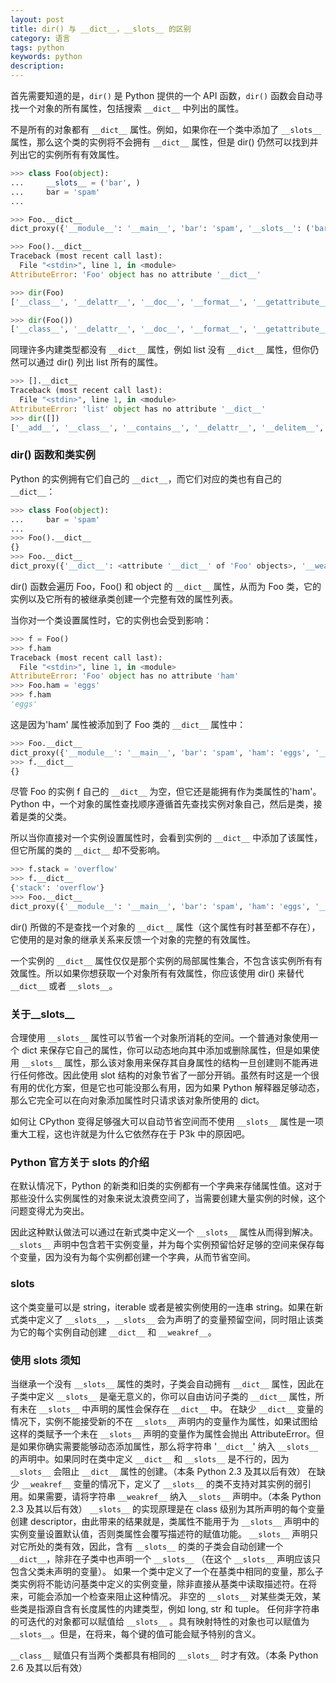 ```yaml
---
layout: post
title: dir() 与 __dict__，__slots__ 的区别
category: 语言
tags: python
keywords: python
description:
---
```


首先需要知道的是，`dir()` 是 Python 提供的一个 API 函数，`dir()` 函数会自动寻找一个对象的所有属性，包括搜索 `__dict__` 中列出的属性。

不是所有的对象都有 `__dict__` 属性。例如，如果你在一个类中添加了 `__slots__` 属性，那么这个类的实例将不会拥有 `__dict__` 属性，但是 dir() 仍然可以找到并列出它的实例所有有效属性。

```python
>>> class Foo(object):
...     __slots__ = ('bar', )
...     bar = 'spam'
... 

>>> Foo.__dict__
dict_proxy({'__module__': '__main__', 'bar': 'spam', '__slots__': ('bar',), '__doc__': None})

>>> Foo().__dict__
Traceback (most recent call last):
  File "<stdin>", line 1, in <module>
AttributeError: 'Foo' object has no attribute '__dict__'

>>> dir(Foo)
['__class__', '__delattr__', '__doc__', '__format__', '__getattribute__', '__hash__', '__init__', '__module__', '__new__', '__reduce__', '__reduce_ex__', '__repr__', '__setattr__', '__sizeof__', '__slots__', '__str__', '__subclasshook__', 'bar']

>>> dir(Foo())
['__class__', '__delattr__', '__doc__', '__format__', '__getattribute__', '__hash__', '__init__', '__module__', '__new__', '__reduce__', '__reduce_ex__', '__repr__', '__setattr__', '__sizeof__', '__slots__', '__str__', '__subclasshook__', 'bar']
```

同理许多内建类型都没有 `__dict__` 属性，例如 list 没有 `__dict__` 属性，但你仍然可以通过 dir() 列出 list 所有的属性。

```python
>>> [].__dict__
Traceback (most recent call last):
  File "<stdin>", line 1, in <module>
AttributeError: 'list' object has no attribute '__dict__'
>>> dir([])
['__add__', '__class__', '__contains__', '__delattr__', '__delitem__', '__delslice__', '__doc__', '__eq__', '__format__', '__ge__', '__getattribute__', '__getitem__', '__getslice__', '__gt__', '__hash__', '__iadd__', '__imul__', '__init__', '__iter__', '__le__', '__len__', '__lt__', '__mul__', '__ne__', '__new__', '__reduce__', '__reduce_ex__', '__repr__', '__reversed__', '__rmul__', '__setattr__', '__setitem__', '__setslice__', '__sizeof__', '__str__', '__subclasshook__', 'append', 'count', 'extend', 'index', 'insert', 'pop', 'remove', 'reverse', 'sort']
```

### dir() 函数和类实例

Python 的实例拥有它们自己的 `__dict__`，而它们对应的类也有自己的 `__dict__`：

```python
>>> class Foo(object):
...     bar = 'spam'
... 
>>> Foo().__dict__
{}
>>> Foo.__dict__
dict_proxy({'__dict__': <attribute '__dict__' of 'Foo' objects>, '__weakref__': <attribute '__weakref__' of 'Foo' objects>, '__module__': '__main__', 'bar': 'spam', '__doc__': None})
```

dir() 函数会遍历 Foo，Foo() 和 object 的 `__dict__` 属性，从而为 Foo 类，它的实例以及它所有的被继承类创建一个完整有效的属性列表。

当你对一个类设置属性时，它的实例也会受到影响：

```python
>>> f = Foo()
>>> f.ham
Traceback (most recent call last):
  File "<stdin>", line 1, in <module>
AttributeError: 'Foo' object has no attribute 'ham'
>>> Foo.ham = 'eggs'
>>> f.ham
'eggs'
```

这是因为'ham' 属性被添加到了 Foo 类的 `__dict__` 属性中：

```python
>>> Foo.__dict__
dict_proxy({'__module__': '__main__', 'bar': 'spam', 'ham': 'eggs', '__dict__': <attribute '__dict__' of 'Foo' objects>, '__weakref__': <attribute '__weakref__' of 'Foo' objects>, '__doc__': None})
>>> f.__dict__
{}
```

尽管 Foo 的实例 f 自己的 `__dict__` 为空，但它还是能拥有作为类属性的'ham'。Python 中，一个对象的属性查找顺序遵循首先查找实例对象自己，然后是类，接着是类的父类。

所以当你直接对一个实例设置属性时，会看到实例的 `__dict__` 中添加了该属性，但它所属的类的 `__dict__` 却不受影响。

```python
>>> f.stack = 'overflow'
>>> f.__dict__
{'stack': 'overflow'}
>>> Foo.__dict__
dict_proxy({'__module__': '__main__', 'bar': 'spam', 'ham': 'eggs', '__dict__': <attribute '__dict__' of 'Foo' objects>, '__weakref__': <attribute '__weakref__' of 'Foo' objects>, '__doc__': None})
```

dir() 所做的不是查找一个对象的 `__dict__` 属性（这个属性有时甚至都不存在），它使用的是对象的继承关系来反馈一个对象的完整的有效属性。

一个实例的 `__dict__` 属性仅仅是那个实例的局部属性集合，不包含该实例所有有效属性。所以如果你想获取一个对象所有有效属性，你应该使用 dir() 来替代 `__dict__` 或者 `__slots__`。

 

### 关于__slots__

合理使用 `__slots__` 属性可以节省一个对象所消耗的空间。一个普通对象使用一个 dict 来保存它自己的属性，你可以动态地向其中添加或删除属性，但是如果使用 `__slots__` 属性，那么该对象用来保存其自身属性的结构一旦创建则不能再进行任何修改。因此使用 slot 结构的对象节省了一部分开销。虽然有时这是一个很有用的优化方案，但是它也可能没那么有用，因为如果 Python 解释器足够动态，那么它完全可以在向对象添加属性时只请求该对象所使用的 dict。

如何让 CPython 变得足够强大可以自动节省空间而不使用 `__slots__` 属性是一项重大工程，这也许就是为什么它依然存在于 P3k 中的原因吧。

### Python 官方关于 __slots__ 的介绍

在默认情况下，Python 的新类和旧类的实例都有一个字典来存储属性值。这对于那些没什么实例属性的对象来说太浪费空间了，当需要创建大量实例的时候，这个问题变得尤为突出。

因此这种默认做法可以通过在新式类中定义一个 `__slots__` 属性从而得到解决。`__slots__` 声明中包含若干实例变量，并为每个实例预留恰好足够的空间来保存每个变量，因为没有为每个实例都创建一个字典，从而节省空间。

 

### __slots__

 

这个类变量可以是 string，iterable 或者是被实例使用的一连串 string。如果在新式类中定义了 `__slots__`，`__slots__` 会为声明了的变量预留空间，同时阻止该类为它的每个实例自动创建 `__dict__` 和 `__weakref__`。

### 使用 __slots__ 须知

当继承一个没有 `__slots__` 属性的类时，子类会自动拥有 `__dict__` 属性，因此在子类中定义 `__slots__` 是毫无意义的，你可以自由访问子类的 `__dict__` 属性，所有未在 `__slots__` 中声明的属性会保存在 `__dict__` 中。
在缺少 `__dict__` 变量的情况下，实例不能接受新的不在 `__slots__` 声明内的变量作为属性，如果试图给这样的类赋予一个未在 `__slots__` 声明的变量作为属性会抛出 AttributeError。但是如果你确实需要能够动态添加属性，那么将字符串 '`__dict__`' 纳入 `__slots__` 的声明中。如果同时在类中定义 `__dict__` 和 `__slots__` 是不行的，因为 `__slots__` 会阻止 `__dict__` 属性的创建。（本条 Python 2.3 及其以后有效）
在缺少 `__weakref__` 变量的情况下，定义了 `__slots__` 的类不支持对其实例的弱引用。如果需要，请将字符串 `__weakref__` 纳入 `__slots__` 声明中。（本条 Python 2.3 及其以后有效）
`__slots__` 的实现原理是在 class 级别为其所声明的每个变量创建 descriptor，由此带来的结果就是，类属性不能用于为 `__slots__` 声明中的实例变量设置默认值，否则类属性会覆写描述符的赋值功能。
`__slots__` 声明只对它所处的类有效，因此，含有 `__slots__` 的类的子类会自动创建一个 `__dict__`，除非在子类中也声明一个 `__slots__` （在这个 `__slots__` 声明应该只包含父类未声明的变量）。
如果一个类中定义了一个在基类中相同的变量，那么子类实例将不能访问基类中定义的实例变量，除非直接从基类中读取描述符。在将来，可能会添加一个检查来阻止这种情况。
非空的 `__slots__` 对某些类无效，某些类是指源自含有长度属性的内建类型，例如 long, str 和 tuple。
任何非字符串的可迭代的对象都可以赋值给 `__slots__` 。具有映射特性的对象也可以赋值为 `__slots__`。但是，在将来，每个键的值可能会赋予特别的含义。

`__class__` 赋值只有当两个类都具有相同的 `__slots__` 时才有效。（本条 Python 2.6 及其以后有效）